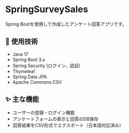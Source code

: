 # SpringSurveySales

Spring Bootを使用して作成したアンケート回答アプリです。

## 📌 使用技術

- Java 17
- Spring Boot 3.x
- Spring Security (ログイン、認証)
- Thymeleaf
- Spring Data JPA
- Apache Commons CSV

## ✨ 主な機能

- ユーザーの登録・ログイン機能
- アンケートフォームの表示と回答のDB保存
- 回答結果をCSV形式でエクスポート（日本語対応済み）

